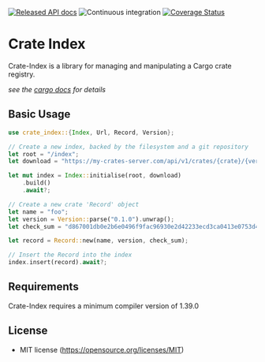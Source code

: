 
[![Released API docs](https://docs.rs/crate-index/badge.svg)](https://docs.rs/crate-index)
![Continuous integration](https://github.com/Rust-Bucket/cargo-registry/workflows/Continuous%20integration/badge.svg)
[![Coverage Status](https://codecov.io/gh/Rust-Bucket/Crate-Index/branch/master/graph/badge.svg)](https://codecov.io/gh/Rust-Bucket/Crate-Index)

# Crate Index

Crate-Index is a library for managing and manipulating a Cargo crate
registry.

*see the [cargo docs](https://doc.rust-lang.org/cargo/reference/registries.html#running-a-registry) for details*

## Basic Usage
```rust
use crate_index::{Index, Url, Record, Version};

// Create a new index, backed by the filesystem and a git repository
let root = "/index";
let download = "https://my-crates-server.com/api/v1/crates/{crate}/{version}/download";

let mut index = Index::initialise(root, download)
    .build()
    .await?;

// Create a new crate 'Record' object
let name = "foo";
let version = Version::parse("0.1.0").unwrap();
let check_sum = "d867001db0e2b6e0496f9fac96930e2d42233ecd3ca0413e0753d4c7695d289c";

let record = Record::new(name, version, check_sum);

// Insert the Record into the index
index.insert(record).await?;

```

## Requirements

Crate-Index requires a minimum compiler version of 1.39.0

## License

* MIT license (https://opensource.org/licenses/MIT)
